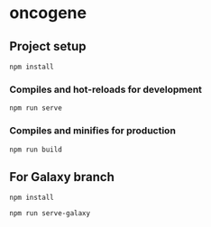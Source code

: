 # oncogene

## Project setup
```
npm install
```

### Compiles and hot-reloads for development
```
npm run serve
```

### Compiles and minifies for production
```
npm run build
```


## For Galaxy branch
```
npm install
```

```
npm run serve-galaxy
```
